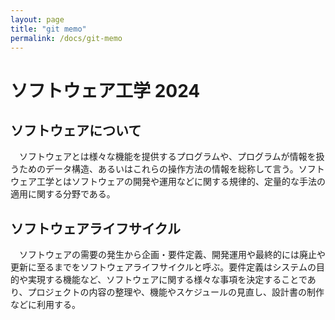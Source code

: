 ```yaml
---
layout: page
title: "git memo"
permalink: /docs/git-memo
---
```


# ソフトウェア工学 2024

## ソフトウェアについて
　ソフトウェアとは様々な機能を提供するプログラムや、プログラムが情報を扱うためのデータ構造、あるいはこれらの操作方法の情報を総称して言う。ソフトウェア工学とはソフトウェアの開発や運用などに関する規律的、定量的な手法の適用に関する分野である。

## ソフトウェアライフサイクル
　ソフトウェアの需要の発生から企画・要件定義、開発運用や最終的には廃止や更新に至るまでをソフトウェアライフサイクルと呼ぶ。要件定義はシステムの目的や実現する機能など、ソフトウェアに関する様々な事項を決定することであり、プロジェクトの内容の整理や、機能やスケジュールの見直し、設計書の制作などに利用する。